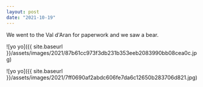 ```yaml
---
layout: post
date: "2021-10-19"
---
```


We went to the Val d'Aran for paperwork and we saw a bear.

![yo yo]({{ site.baseurl }}/assets/images/2021/87b61cc973f3db231b353eeb2083990bb08cea0c.jpg)

![yo yo]({{ site.baseurl }}/assets/images/2021/7ff0690af2abdc606fe7da6c12650b283706d821.jpg)
